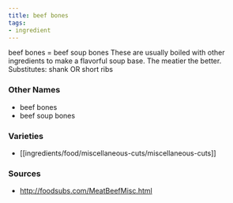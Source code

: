 ```yaml
---
title: beef bones
tags:
- ingredient
---
```

beef bones = beef soup bones These are usually boiled with other ingredients to make a flavorful soup base. The meatier the better. Substitutes: shank OR short ribs

### Other Names

* beef bones
* beef soup bones

### Varieties

* [[ingredients/food/miscellaneous-cuts/miscellaneous-cuts]]

### Sources
* http://foodsubs.com/MeatBeefMisc.html
